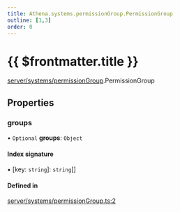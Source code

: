 ```yaml
---
title: Athena.systems.permissionGroup.PermissionGroup
outline: [1,3]
order: 0
---
```


# {{ $frontmatter.title }}


[server/systems/permissionGroup](../modules/server_systems_permissionGroup.md).PermissionGroup

## Properties

### groups

• `Optional` **groups**: `Object`

#### Index signature

▪ [key: `string`]: `string`[]

#### Defined in

[server/systems/permissionGroup.ts:2](https://github.com/Stuyk/altv-athena/blob/6e181c5/src/core/server/systems/permissionGroup.ts#L2)
